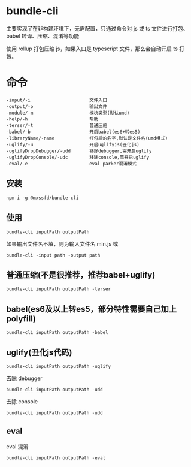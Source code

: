 # bundle-cli

主要实现了在非构建环境下，无需配置，只通过命令对 js 或 ts 文件进行打包、babel 转译、压缩、混淆等功能

使用 rollup 打包压缩 js，如果入口是 typescript 文件，那么会自动开启 ts 打包。

# 命令

```
-input/-i                      文件入口
-output/-o                     输出文件
-module/-m                     模块类型(默认umd)
-help/-h                       帮助
-terser/-t                     普通压缩
-babel/-b                      开启babel(es6+转es5)
-libraryName/-name             打包后的名字,默认是文件名(umd模式)
-uglify/-u                     开启uglifyjs(丑化js)
-uglifyDropDebugger/-udd       移除debugger,需开启uglify
-uglifyDropConsole/-udc        移除console,需开启uglify
-eval/-e                       eval parker混淆模式
```

## 安装

```
npm i -g @mxssfd/bundle-cli
```

## 使用

```
bundle-cli inputPath outputPath
```

如果输出文件名不填，则为输入文件名.min.js
或

```
bundle-cli -input path -output path
```

## 普通压缩(不是很推荐，推荐babel+uglify)

```
bundle-cli inputPath outputPath -terser
```

## babel(es6及以上转es5，部分特性需要自己加上polyfill)

```
bundle-cli inputPath outputPath -babel
```

## uglify(丑化js代码)

```
bundle-cli inputPath outputPath -uglify
```

去除 debugger

```
bundle-cli inputPath outputPath -udd
```

去除 console

```
bundle-cli inputPath outputPath -udd
```

## eval

eval 混淆

```
bundle-cli inputPath outputPath -eval
```
